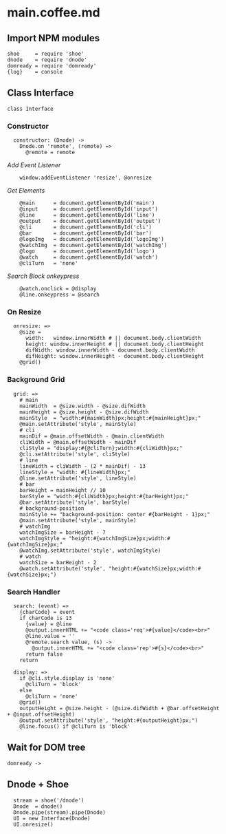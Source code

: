 # main.coffee.md

## Import NPM modules

    shoe     = require 'shoe'
    dnode    = require 'dnode'
    domready = require 'domready'
    {log}    = console

## Class Interface

    class Interface

### **Constructor**

      constructor: (Dnode) ->
        Dnode.on 'remote', (remote) =>
          @remote = remote

*Add Event Listener*

        window.addEventListener 'resize', @onresize

*Get Elements*

        @main      = document.getElementById('main')
        @input     = document.getElementById('input')
        @line      = document.getElementById('line')
        @output    = document.getElementById('output')
        @cli       = document.getElementById('cli')
        @bar       = document.getElementById('bar')
        @logoImg   = document.getElementById('logoImg')
        @watchImg  = document.getElementById('watchImg')
        @logo      = document.getElementById('logo')
        @watch     = document.getElementById('watch')
        @cliTurn   = 'none'

*Search Block onkeypress*

        @watch.onclick = @display
        @line.onkeypress = @search

### **On Resize**

      onresize: =>
        @size =
          width:   window.innerWidth # || document.body.clientWidth
          height: window.innerHeight # || document.body.clientHeight
          difWidth: window.innerWidth - document.body.clientWidth
          difHeight: window.innerHeight - document.body.clientHeight
        @grid()

### **Background Grid**

      grid: =>
        # main
        mainWidth  = @size.width - @size.difWidth
        mainHeight = @size.height - @size.difWidth
        mainStyle  = "width:#{mainWidth}px;height:#{mainHeight}px;"
        @main.setAttribute('style', mainStyle)
        # cli
        mainDif = @main.offsetWidth - @main.clientWidth
        cliWidth = @main.offsetWidth - mainDif
        cliStyle = "display:#{@cliTurn};width:#{cliWidth}px;"
        @cli.setAttribute('style', cliStyle)
        # line
        lineWidth = cliWidth - (2 * mainDif) - 13
        lineStyle = "width: #{lineWidth}px;"
        @line.setAttribute('style', lineStyle)
        # bar
        barHeight = mainHeight // 10
        barStyle = "width:#{cliWidth}px;height:#{barHeight}px;"
        @bar.setAttribute('style', barStyle)
        # background-position
        mainStyle += "background-position: center #{barHeight - 1}px;"
        @main.setAttribute('style', mainStyle)
        # watchImg
        watchImgSize = barHeight - 7
        watchImgStyle = "height:#{watchImgSize}px;width:#{watchImgSize}px;"
        @watchImg.setAttribute('style', watchImgStyle)
        # watch
        watchSize = barHeight - 2
        @watch.setAttribute('style', "height:#{watchSize}px;width:#{watchSize}px;")

### **Search Handler**

      search: (event) =>
        {charCode} = event
        if charCode is 13
          {value} = @line
          @output.innerHTML += "<code class='req'>#{value}</code><br>"
          @line.value = ''
          @remote.search value, (s) ->
            @output.innerHTML += "<code class='rep'>#{s}</code><br>"
          return false
        return

      display: =>
        if @cli.style.display is 'none'
          @cliTurn = 'block'
        else
          @cliTurn = 'none'
        @grid()
        outputHeight = @size.height - (@size.difWidth + @bar.offsetHeight + @input.offsetHeight)
        @output.setAttribute('style', "height:#{outputHeight}px;")
        @line.focus() if @cliTurn is 'block'

## Wait for DOM tree

    domready ->

## Dnode + Shoe

      stream = shoe('/dnode')
      Dnode  = dnode()
      Dnode.pipe(stream).pipe(Dnode)
      UI = new Interface(Dnode)
      UI.onresize()

